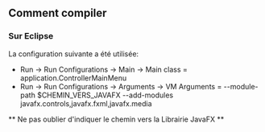 ## Comment compiler
### Sur Eclipse

La configuration suivante a été utilisée:
- Run -> Run Configurations -> Main -> Main class = application.ControllerMainMenu
- Run -> Run Configurations -> Arguments -> VM Arguments = --module-path $CHEMIN_VERS_JAVAFX --add-modules javafx.controls,javafx.fxml,javafx.media

** Ne pas oublier d'indiquer le chemin vers la Librairie JavaFX **